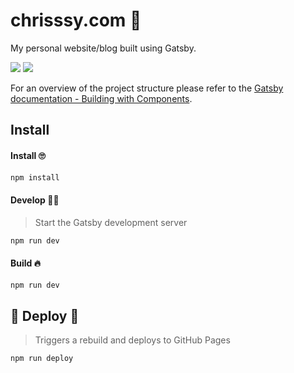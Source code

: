 # chrisssy.com 👀
My personal website/blog built using Gatsby.

![](https://img.shields.io/badge/TailwindCSS-0.5.3-44a8b3.svg) 
![](https://img.shields.io/badge/GatsbyJS-1.9.247-663399.svg) 

For an overview of the project structure please refer to the [Gatsby documentation - Building with Components](https://www.gatsbyjs.org/docs/building-with-components/).

## Install

#### Install 🙄
```sh
npm install
```

#### Develop 💅🏻
> Start the Gatsby development server

```sh
npm run dev
```

#### Build 🔥
```sh
npm run dev
```

## 🎉 Deploy 🚢
> Triggers a rebuild and deploys to GitHub Pages

```sh
npm run deploy
```

